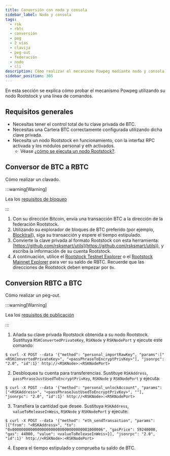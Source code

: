```yaml
---
title: Conversión con nodo y consola
sidebar_label: Nodo y consola
tags:
  - rsk
  - rbtc
  - conversión
  - peg
  - 2 vías
  - clavija
  - peg-out
  - federación
  - nodo
  - cli
description: Cómo realizar el mecanismo Powpeg mediante nodo y consola.
sidebar_position: 305
---
```


En esta sección se explica cómo probar el mecanismo Powpeg utilizando
su nodo Rootstock y una línea de comandos.

## Requisitos generales

- Necesitas tener el control total de tu clave privada de BTC.
- Necesitas una Cartera BTC correctamente configurada utilizando dicha clave privada.
- Necesita un nodo Rootstock en funcionamiento,
  con la interfaz RPC activada y los módulos personal y eth activados.
  - Véase [¿cómo se ejecuta un nodo Rootstock?](/node-operators/setup/).

## Conversor de BTC a RBTC

Cómo realizar un clavado.

:::warning\[Warning]

Lea los [requisitos de bloqueo](/concepts/rbtc/networks#mainnet-conversion)

:::

1. Con su dirección Bitcoin,
  envía una transacción BTC a la dirección de la federación Rootstock.
2. Utilizando su explorador de bloques de BTC preferido
  (por ejemplo, [Blocktrail](https://www.blocktrail.com/BTC)),
  siga su transacción y espere el tiempo estipulado.
3. Convierte la clave privada al formato Rootstock con esta herramienta:
  [https://github.com/rsksmart/utils](https://github.com/rsksmart/utils)),
  y escriba la información de su cuenta Rootstock.
4. A continuación, utilice el [Rootstock Testnet Explorer](https://explorer.testnet.rootstock.io)
  o el [Rootstock Mainnet Explorer](https://explorer.rootstock.io)
  para ver su saldo de RBTC.
  Recuerde que las direcciones de Rootstock deben empezar por `0x`.

## Conversion RBTC a BTC

Cómo realizar un peg-out.

:::warning\[Warning]

Lea los [requisitos de publicación](/concepts/rbtc/networks#rbtc-to-btc-conversion)

:::

1. Añada su clave privada Rootstock obtenida a su nodo Rootstock.
  Sustituya `RSKConvertedPrivateKey`, `RSKNode` y `RSKNodePort`
  y ejecute este comando:
  ```shell
  $ curl -X POST --data '{"method": "personal_importRawKey", "params":["<RSKConvertedPrivateKey>", "<passPhraseToEncryptPrivKey>"], "jsonrpc": "2.0", "id":1}' http://<RSKNode>:<RSKNodePort>
  ```
2. Desbloquea tu cuenta para transferencias.
  Sustituye `RSKAddress`, `passPhraseJustUsedToEncryptPrivKey`, `RSKNode`
  y `RSKNodePort` y ejecuta:
  ```shell
  $ curl -X POST --data '{"method": "personal_unlockAccount", "params":["<RSKAddress>", "<passPhraseJustUsedToEncryptPrivKey>", ""], "jsonrpc": "2.0", "id":1}' http://<RSKNode>:<RSKNodePort>
  ```
3. Transfiera la cantidad que desee.
  Sustituya `RSKAddress`, `valueToReleaseInWeis`, `RSKNode` y `RSKNodePort`
  y ejecute:
  ```shell
  $ curl -X POST --data '{"method": "eth_sendTransaction", "params":[{"from": "<RSKAddress>", "to": "0x0000000000000000000000000000000001000006", "gasPrice": 59240000, "gas": 44000, "value": <valueToReleaseInWeis>}], "jsonrpc": "2.0", "id":1}' http://<RSKNode>:<RSKNodePort>
  ```
4. Espera el tiempo estipulado y comprueba tu saldo de BTC.